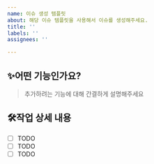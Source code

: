 ```yaml
---
name: 이슈 생성 템플릿
about: 해당 이슈 템플릿을 사용해서 이슈를 생성해주세요.
title: ''
labels: ''
assignees: ''

---
```


## ✨어떤 기능인가요?
> 추가하려는 기능에 대해 간결하게 설명해주세요

## 🛠작업 상세 내용
- [ ] TODO
- [ ] TODO
- [ ] TODO
